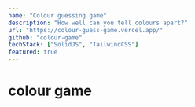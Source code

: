 ```yaml
---
name: "Colour guessing game"
description: "How well can you tell colours apart?"
url: "https://colour-guess-game.vercel.app/"
github: "colour-game"
techStack: ["SolidJS", "TailwindCSS"]
featured: true
---
```


# colour game
